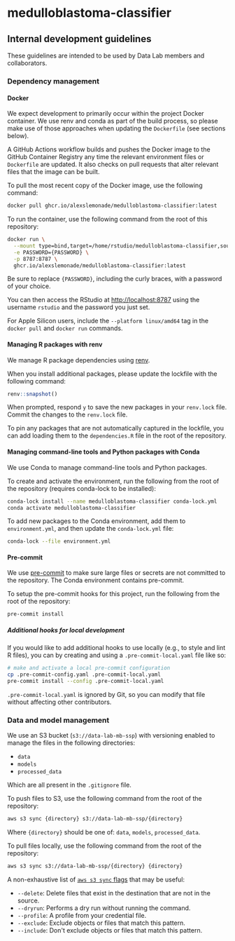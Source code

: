 # medulloblastoma-classifier

## Internal development guidelines

These guidelines are intended to be used by Data Lab members and collaborators.

### Dependency management

#### Docker

We expect development to primarily occur within the project Docker container.
We use renv and conda as part of the build process, so please make use of those approaches when updating the `Dockerfile` (see sections below).

A GitHub Actions workflow builds and pushes the Docker image to the GitHub Container Registry any time the relevant environment files or `Dockerfile` are updated.
It also checks on pull requests that alter relevant files that the image can be built.

To pull the most recent copy of the Docker image, use the following command:

```sh
docker pull ghcr.io/alexslemonade/medulloblastoma-classifier:latest
```

To run the container, use the following command from the root of this repository:

```sh
docker run \
  --mount type=bind,target=/home/rstudio/medulloblastoma-classifier,source=$PWD \
  -e PASSWORD={PASSWORD} \
  -p 8787:8787 \
  ghcr.io/alexslemonade/medulloblastoma-classifier:latest
```

Be sure to replace `{PASSWORD}`, including the curly braces, with a password of your choice.

You can then access the RStudio at <http://localhost:8787> using the username `rstudio` and the password you just set.

For Apple Silicon users, include the `--platform linux/amd64` tag in the `docker pull` and `docker run` commands.

#### Managing R packages with renv

We manage R package dependencies using [renv](https://rstudio.github.io/renv/articles/renv.html).

When you install additional packages, please update the lockfile with the following command:

```r
renv::snapshot()
```

When prompted, respond `y` to save the new packages in your `renv.lock` file.
Commit the changes to the `renv.lock` file.

To pin any packages that are not automatically captured in the lockfile, you can add loading them to the `dependencies.R` file in the root of the repository.

#### Managing command-line tools and Python packages with Conda

We use Conda to manage command-line tools and Python packages.

To create and activate the environment, run the following from the root of the repository (requires conda-lock to be installed):

```sh
conda-lock install --name medulloblastoma-classifier conda-lock.yml
conda activate medulloblastoma-classifier
```

To add new packages to the Conda environment, add them to `environment.yml`, and then update the `conda-lock.yml` file:

```sh
conda-lock --file environment.yml
```

#### Pre-commit

We use [pre-commit](https://pre-commit.com/) to make sure large files or secrets are not committed to the repository.
The Conda environment contains pre-commit.

To setup the pre-commit hooks for this project, run the following from the root of the repository:

```sh
pre-commit install
```

##### Additional hooks for local development

If you would like to add additional hooks to use locally (e.g., to style and lint R files), you can by creating and using a `.pre-commit-local.yaml` file like so:

```sh
# make and activate a local pre-commit configuration
cp .pre-commit-config.yaml .pre-commit-local.yaml
pre-commit install --config .pre-commit-local.yaml
```

`.pre-commit-local.yaml` is ignored by Git, so you can modify that file without affecting other contributors.

### Data and model management

We use an S3 bucket (`s3://data-lab-mb-ssp`) with versioning enabled to manage the files in the following directories:

- `data`
- `models`
- `processed_data`

Which are all present in the `.gitignore` file.

To push files to S3, use the following command from the root of the repository:

```sh
aws s3 sync {directory} s3://data-lab-mb-ssp/{directory}
```

Where `{directory}` should be one of: `data`, `models`, `processed_data`.

To pull files locally, use the following command from the root of the repository:

```sh
aws s3 sync s3://data-lab-mb-ssp/{directory} {directory}
```

A non-exhaustive list of [`aws s3 sync` flags](https://awscli.amazonaws.com/v2/documentation/api/latest/reference/s3/sync.html) that may be useful:

- `--delete`: Delete files that exist in the destination that are not in the source.
- `--dryrun`: Performs a dry run without running the command.
- `--profile`: A profile from your credential file.
- `--exclude`: Exclude objects or files that match this pattern.
- `--include`: Don't exclude objects or files that match this pattern.
